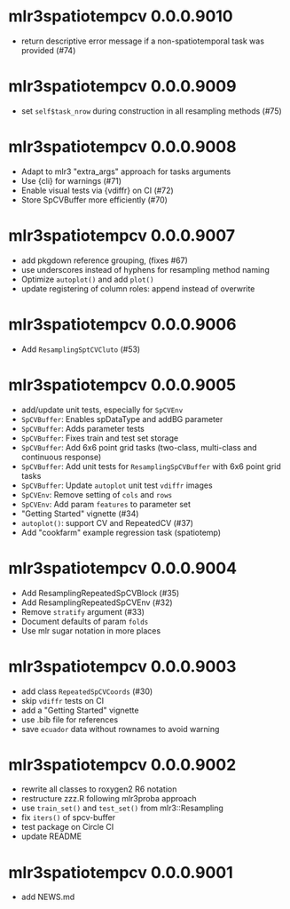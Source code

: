 # mlr3spatiotempcv 0.0.0.9010

- return descriptive error message if a non-spatiotemporal task was provided (#74)


# mlr3spatiotempcv 0.0.0.9009

- set `self$task_nrow` during construction in all resampling methods (#75)


# mlr3spatiotempcv 0.0.0.9008

- Adapt to mlr3 "extra_args" approach for tasks arguments
- Use {cli} for warnings (#71)
- Enable visual tests via {vdiffr} on CI (#72)
- Store SpCVBuffer more efficiently (#70)


# mlr3spatiotempcv 0.0.0.9007

- add pkgdown reference grouping, (fixes #67)
- use underscores instead of hyphens for resampling method naming
- Optimize `autoplot()` and add `plot()`
- update registering of column roles: append instead of overwrite


# mlr3spatiotempcv 0.0.0.9006

- Add `ResamplingSptCVCluto` (#53)


# mlr3spatiotempcv 0.0.0.9005

* add/update unit tests, especially for `SpCVEnv`
* `SpCVBuffer`: Enables spDataType and addBG parameter
* `SpCVBuffer`: Adds parameter tests
* `SpCVBuffer`: Fixes train and test set storage
* `SpCVBuffer`: Add 6x6 point grid tasks (two-class, multi-class and continuous response)
* `SpCVBuffer`: Add unit tests for `ResamplingSpCVBuffer` with 6x6 point grid tasks
* `SpCVBuffer`: Update `autoplot` unit test `vdiffr` images
* `SpCVEnv`: Remove setting of `cols` and `rows`
* `SpCVEnv`: Add param `features` to parameter set
* "Getting Started" vignette (#34)
* `autoplot()`: support CV and RepeatedCV (#37)
* Add "cookfarm" example regression task (spatiotemp)


# mlr3spatiotempcv 0.0.0.9004

* Add ResamplingRepeatedSpCVBlock (#35)
* Add ResamplingRepeatedSpCVEnv (#32)
* Remove `stratify` argument (#33)
* Document defaults of param `folds`
* Use mlr sugar notation in more places


# mlr3spatiotempcv 0.0.0.9003

* add class `RepeatedSpCVCoords` (#30)
* skip `vdiffr` tests on CI
* add a "Getting Started" vignette
* use .bib file for references
* save `ecuador` data without rownames to avoid warning


# mlr3spatiotempcv 0.0.0.9002

* rewrite all classes to roxygen2 R6 notation
* restructure zzz.R following mlr3proba approach
* use `train_set()` and `test_set()` from mlr3::Resampling
* fix `iters()` of spcv-buffer
* test package on Circle CI
* update README


# mlr3spatiotempcv 0.0.0.9001

* add NEWS.md





